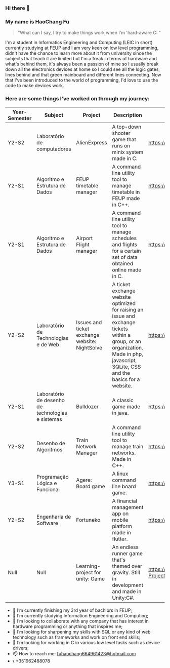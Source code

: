 ### Hi there 👋
### My name is HaoChang Fu
> "What can I say, I try to make things work when I'm 'hard-aware C: "

  I'm a student in Informatics Engineering and Computing (LEIC in short) currently studying at FEUP and I am very keen on low level programming, didn't have the chance to learn more about it from university since the subjects that teach it are limited but I'm a freak in terms of hardware and what's behind them, it's always been a passion of mine so I usually break down all the electronics devices at home so I could see all the logic gates, lines behind and that green mainboard and different lines connecting.
  Now that I've been introduced to the world of programming, I'd love to use the code to make devices work.
### Here are some things I've worked on through my journey:

| Year-Semester | Subject                                           | Project                                        | Description                                                                                                                                                                          | Link                                                 |
|---------------|---------------------------------------------------|------------------------------------------------|--------------------------------------------------------------------------------------------------------------------------------------------------------------------------------------|------------------------------------------------------|
| Y2-S2         | Laboratório de computadores                       | AlienExpress                                   | A top-down shooter game that runs on minix system made in C.                                                                                                                         | https://github.com/unrealxinfinity/AlienExpress      |
| Y2-S1         | Algoritmo e Estrutura de Dados                    | FEUP timetable manager                         | A command line utility tool to manage timetable in FEUP made in C++.                                                                                                                 | https://github.com/unrealxinfinity/AED1              |
| Y2-S1         | Algoritmo e Estrutura de Dados                    | Airport Flight manager                         | A command line utility tool to manage schedules and flights for a certain set of data obtained online made in C.                                                                     | https://github.com/unrealxinfinity/AEDGrupo2         |
| Y2-S2         | Laboratório de Technologias e de Web              | Issues and ticket exchange website: NightSolve | A ticket exchange website optimized for raising an issue and exchange tickets within a group, or an organization. Made in php, javascript, SQLite, CSS and the basics for a website. | https://github.com/unrealxinfinity/LTW               |
| Y2-S1         | Laboratório de desenho de technologias e sistemas | Bulldozer                                      | A classic game made in java.                                                                                                                                                         | https://github.com/unrealxinfinity/LDTS              |
| Y2-S2         | Desenho de Algoritmos                             | Train Network Manager                          | A command line utility tool to manage train networks. Made in C++.                                                                                                                   | https://github.com/unrealxinfinity/DA2023            |
| Y3-S1         | Programação Lógica e Funcional                    | Agere: Board game                              | A linux command line board game.                                                                                                                                                     | https://github.com/unrealxinfinity/Agere-PFL         |
| Y2-S2         | Engenharia de Software                            | Fortuneko                                      | A financial management app on mobile platform made in flutter.                                                                                                                       | https://github.com/unrealxinfinity/ESOF              |
| Null          | Null                                              | Learning-project for unity: Game               | An endless runner game that's themed over gravity. Still in development and made in Unity:C#.                                                                                        | https://github.com/unrealxinfinity/Learning-Projects |


- 🔭 I’m currently finishing my 3rd year of bachlors in FEUP;
- 🌱 I’m currently studying Information Engineering and Computing;
- 👯 I’m looking to collaborate with any company that has interest in hardware programming or anything that inspires me;
- 🤔 I’m looking for sharpening my skills with SQL or any kind of web technology such as frameworks and work on front end skills;
- 🤔 I’m looking for working in C in various low level tasks such as device drivers;
- 📫 How to reach me: fuhaochang664961423@hotmail.com
- 📞 +351962488078

